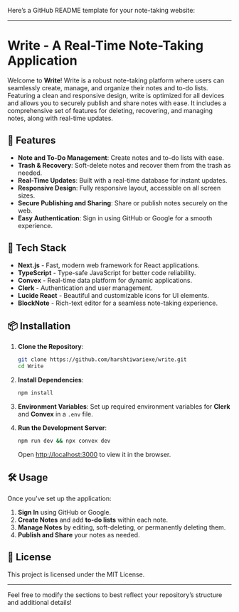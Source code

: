 Here’s a GitHub README template for your note-taking website:

---

# Write - A Real-Time Note-Taking Application

Welcome to **Write**! Write is a robust note-taking platform where users can seamlessly create, manage, and organize their notes and to-do lists. Featuring a clean and responsive design, write is optimized for all devices and allows you to securely publish and share notes with ease. It includes a comprehensive set of features for deleting, recovering, and managing notes, along with real-time updates.

## 🌟 Features

- **Note and To-Do Management**: Create notes and to-do lists with ease.
- **Trash & Recovery**: Soft-delete notes and recover them from the trash as needed.
- **Real-Time Updates**: Built with a real-time database for instant updates.
- **Responsive Design**: Fully responsive layout, accessible on all screen sizes.
- **Secure Publishing and Sharing**: Share or publish notes securely on the web.
- **Easy Authentication**: Sign in using GitHub or Google for a smooth experience.

## 🚀 Tech Stack

- **Next.js** - Fast, modern web framework for React applications.
- **TypeScript** - Type-safe JavaScript for better code reliability.
- **Convex** - Real-time data platform for dynamic applications.
- **Clerk** - Authentication and user management.
- **Lucide React** - Beautiful and customizable icons for UI elements.
- **BlockNote** - Rich-text editor for a seamless note-taking experience.

## 📦 Installation

1. **Clone the Repository**:
   ```bash
   git clone https://github.com/harshtiwariexe/write.git
   cd Write
   ```

2. **Install Dependencies**:
   ```bash
   npm install
   ```

3. **Environment Variables**:
   Set up required environment variables for **Clerk** and **Convex** in a `.env` file.

4. **Run the Development Server**:
   ```bash
   npm run dev && npx convex dev
   ```
   Open [http://localhost:3000](http://localhost:3000) to view it in the browser.

## 🛠️ Usage

Once you've set up the application:
1. **Sign In** using GitHub or Google.
2. **Create Notes** and add **to-do lists** within each note.
3. **Manage Notes** by editing, soft-deleting, or permanently deleting them.
4. **Publish and Share** your notes as needed.

## 📄 License

This project is licensed under the MIT License.

---

Feel free to modify the sections to best reflect your repository’s structure and additional details!
